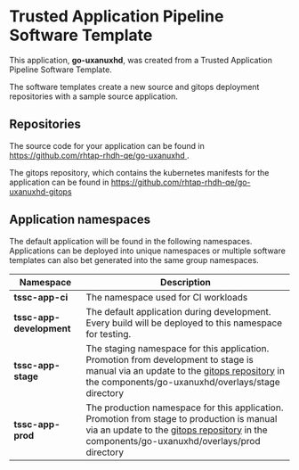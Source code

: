 # Trusted Application Pipeline Software Template

This application, **go-uxanuxhd**, was created from a Trusted Application Pipeline Software Template.

The software templates create a new source and gitops deployment repositories with a sample source application. 

## Repositories

The source code for your application can be found in [https://github.com/rhtap-rhdh-qe/go-uxanuxhd ](https://github.com/rhtap-rhdh-qe/go-uxanuxhd ).
 
The gitops repository, which contains the kubernetes manifests for the application can be found in 
[https://github.com/rhtap-rhdh-qe/go-uxanuxhd-gitops ](https://github.com/rhtap-rhdh-qe/go-uxanuxhd-gitops ) 

## Application namespaces 

The default application will be found in the following namespaces. Applications can be deployed into unique namespaces or multiple software templates can also bet generated into the same group namespaces.  

|  Namespace   |  Description   |  
| -------- | -------- |
| **tssc-app-ci** | The namespace used for CI workloads |
| **tssc-app-development** | The default application during development. Every build will be deployed to this namespace for testing. |
| **tssc-app-stage** | The staging namespace for this application. Promotion from development to stage is manual via an update to the [gitops repository](https://github.com/rhtap-rhdh-qe/go-uxanuxhd-gitops ) in the components/go-uxanuxhd/overlays/stage directory |
| **tssc-app-prod** | The production namespace for this application. Promotion from stage to production is manual via an update to the [gitops repository](https://github.com/rhtap-rhdh-qe/go-uxanuxhd-gitops ) in the components/go-uxanuxhd/overlays/prod directory |